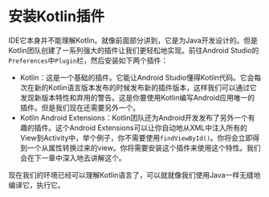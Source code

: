 # 安装Kotlin插件

IDE它本身并不能理解Kotlin。就像前面部分讲到，它是为Java开发设计的。但是Kotlin团队创建了一系列强大的插件让我们更轻松地实现。前往Android Studio的`Preferences`中`Plugin`栏，然后安装如下两个插件：
- Kotlin：这是一个基础的插件。它能让Android Studio懂得Kotlin代码。它会每次在新的Kotlin语言版本发布的时候发布新的插件版本，这样我们可以通过它发现新版本特性和弃用的警告。这是你要使用Kotlin编写Android应用唯一的插件。但是我们现在还需要另外一个。
- Kotlin Android Extensions：Kotlin团队还为Android开发发布了另外一个有趣的插件。这个Android Extensions可以让你自动地从XML中注入所有的View到Activity中，举个例子，你不需要使用`findViewById()`。你将会立即得到一个从属性转换过来的view。你将需要安装这个插件来使用这个特性。我们会在下一章中深入地去讲解这个。

现在我们的环境已经可以理解Kotlin语言了，可以就就像我们使用Java一样无缝地编译它，执行它。